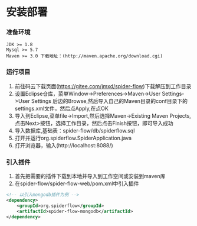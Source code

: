 # 安装部署

### 准备环境
```
JDK >= 1.8
Mysql >= 5.7
Maven >= 3.0 下载地址：(http://maven.apache.org/download.cgi)
```
### 运行项目
1.  前往码云下载页面(https://gitee.com/jmxd/spider-flow)下载解压到工作目录
2.  设置Eclipse仓库，菜单Window->Preferences->Maven->User Settings->User Settings 后边的Browse,然后导入自己的Maven目录的conf目录下的settings.xml文件，然后点Apply,在点OK
3.  导入到Eclipse,菜单file->Import,然后选择Maven->Existing Maven Projects,点击Next>按钮，选择工作目录，然后点击Finish按钮，即可导入成功
4.	导入数据库,基础表：spider-flow/db/spiderflow.sql
5.  打开并运行org.spiderflow.SpiderApplication.java
6.  打开浏览器，输入(http://localhost:8088/)

### 引入插件
1.  首先把需要的插件下载到本地并导入到工作空间或安装到maven库
2.  在spider-flow/spider-flow-web/pom.xml中引入插件
```xml
<!-- 以引入mongodb插件为例 -->
<dependency>
	<groupId>org.spiderflow</groupId>
	<artifactId>spider-flow-mongodb</artifactId>
</dependency>
```